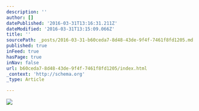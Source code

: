 ```yaml
---
description: ''
author: []
datePublished: '2016-03-31T13:16:31.211Z'
dateModified: '2016-03-31T13:15:09.066Z'
title: ''
sourcePath: _posts/2016-03-31-b60ceda7-8d48-43de-9f4f-7461f8fd1205.md
published: true
inFeed: true
hasPage: true
inNav: false
url: b60ceda7-8d48-43de-9f4f-7461f8fd1205/index.html
_context: 'http://schema.org'
_type: Article

---
```

![](https://the-grid-user-content.s3-us-west-2.amazonaws.com/ba2dac2b-bd89-417e-83db-16967c94318f.png)